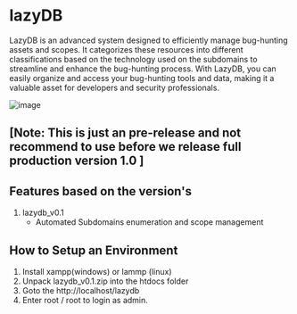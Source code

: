 # lazyDB
LazyDB is an advanced system designed to efficiently manage bug-hunting assets and scopes. It categorizes these resources into different classifications based on the technology used on the subdomains to streamline and enhance the bug-hunting process. With LazyDB, you can easily organize and access your bug-hunting tools and data, making it a valuable asset for developers and security professionals.

![image](https://github.com/user-attachments/assets/93a843ae-4822-433f-b827-51fb943cdcfb)

## [Note: This is just an pre-release and not recommend to use before we release full production version 1.0 ]

## Features based on the version's
1. lazydb_v0.1
   - Automated Subdomains enumeration and scope management


## How to Setup an Environment
1. Install xampp(windows) or lammp (linux)
2. Unpack lazydb_v0.1.zip into the htdocs folder
3. Goto the http://localhost/lazydb
4. Enter root / root to login as admin.


